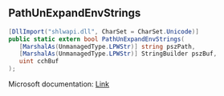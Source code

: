 ## PathUnExpandEnvStrings

```csharp
[DllImport("shlwapi.dll", CharSet = CharSet.Unicode)]
public static extern bool PathUnExpandEnvStrings(
   [MarshalAs(UnmanagedType.LPWStr)] string pszPath,
   [MarshalAs(UnmanagedType.LPWStr)] StringBuilder pszBuf,
   uint cchBuf
);
```

Microsoft documentation: [Link](https://docs.microsoft.com/en-us/windows/win32/api/shlwapi/nf-shlwapi-pathunexpandenvstringsw)
